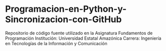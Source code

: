 # Programacion-en-Python-y-Sincronizacion-con-GitHub
Repositorio de código fuente utilizado en la Asignatura Fundamentos de Programación
Institución: Universidad Estatal Amazónica
Carrera: Ingeniería en Tecnologías de la Información y Comunicación 
